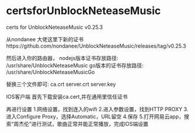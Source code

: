 # certsforUnblockNeteaseMusic
certs for UnblockNeteaseMusic v0.25.3

从nondanee 大佬这里下新的证书https://github.com/nondanee/UnblockNeteaseMusic/releases/tag/v0.25.3

然后进入你的路由器，
nodejs版本证书存放路径: /usr/share/UnblockNeteaseMusic
go版本的证书存放路径: /usr/share/UnblockNeteaseMusicGo

替换三个文件即可:
ca.crt
server.crt
server.key


IOS客户端
首先下载安装ca.cert,并在通用里信任证书

再进行设置
1.网络设置，找到连入的wifi
2.进入参数设置，找到HTTP PROXY
3.进入Configure Proxy，选择Automatic，URL留空
4.保存
5.打开网易云app，搜索“周杰伦”进行测试，歌曲正常并能正常播放，完成IOS端设置
